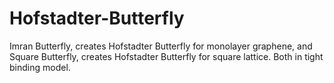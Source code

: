 # Hofstadter-Butterfly
Imran Butterfly, creates Hofstadter Butterfly for monolayer graphene, and Square Butterfly, creates Hofstadter Butterfly for square lattice. Both in tight binding model.
